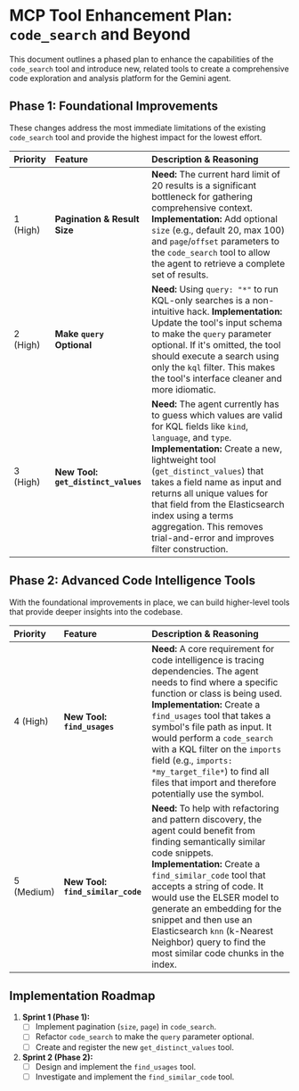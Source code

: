 # MCP Tool Enhancement Plan: `code_search` and Beyond

This document outlines a phased plan to enhance the capabilities of the `code_search` tool and introduce new, related tools to create a comprehensive code exploration and analysis platform for the Gemini agent.

## Phase 1: Foundational Improvements

These changes address the most immediate limitations of the existing `code_search` tool and provide the highest impact for the lowest effort.

| Priority | Feature | Description & Reasoning |
| :--- | :--- | :--- |
| 1 (High) | **Pagination & Result Size** | **Need:** The current hard limit of 20 results is a significant bottleneck for gathering comprehensive context. **Implementation:** Add optional `size` (e.g., default 20, max 100) and `page`/`offset` parameters to the `code_search` tool to allow the agent to retrieve a complete set of results. |
| 2 (High) | **Make `query` Optional** | **Need:** Using `query: "*"` to run KQL-only searches is a non-intuitive hack. **Implementation:** Update the tool's input schema to make the `query` parameter optional. If it's omitted, the tool should execute a search using only the `kql` filter. This makes the tool's interface cleaner and more idiomatic. |
| 3 (High) | **New Tool: `get_distinct_values`** | **Need:** The agent currently has to guess which values are valid for KQL fields like `kind`, `language`, and `type`. **Implementation:** Create a new, lightweight tool (`get_distinct_values`) that takes a field name as input and returns all unique values for that field from the Elasticsearch index using a terms aggregation. This removes trial-and-error and improves filter construction. |

## Phase 2: Advanced Code Intelligence Tools

With the foundational improvements in place, we can build higher-level tools that provide deeper insights into the codebase.

| Priority | Feature | Description & Reasoning |
| :--- | :--- | :--- |
| 4 (High) | **New Tool: `find_usages`** | **Need:** A core requirement for code intelligence is tracing dependencies. The agent needs to find where a specific function or class is being used. **Implementation:** Create a `find_usages` tool that takes a symbol's file path as input. It would perform a `code_search` with a KQL filter on the `imports` field (e.g., `imports: *my_target_file*`) to find all files that import and therefore potentially use the symbol. |
| 5 (Medium) | **New Tool: `find_similar_code`** | **Need:** To help with refactoring and pattern discovery, the agent could benefit from finding semantically similar code snippets. **Implementation:** Create a `find_similar_code` tool that accepts a string of code. It would use the ELSER model to generate an embedding for the snippet and then use an Elasticsearch `knn` (k-Nearest Neighbor) query to find the most similar code chunks in the index. |

## Implementation Roadmap

1.  **Sprint 1 (Phase 1):**
    *   [ ] Implement pagination (`size`, `page`) in `code_search`.
    *   [ ] Refactor `code_search` to make the `query` parameter optional.
    *   [ ] Create and register the new `get_distinct_values` tool.
2.  **Sprint 2 (Phase 2):**
    *   [ ] Design and implement the `find_usages` tool.
    *   [ ] Investigate and implement the `find_similar_code` tool.
